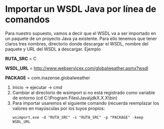 # Importar un WSDL Java por línea de comandos

Para nuestro supuesto, vamos a decir que el WSDL va a ser importado en un paquete de un proyecto Java ya existente.
Para ello tenemos que tener claros tres nombres, directorio donde descargar el WSDL, nombre del paquete y URL del WSDL a descargar. Ejemplo

__RUTA_SRC__ = C

__WSDL_URL__ = http://www.webservicex.com/globalweather.asmx?wsdl

__PACKAGE__ = com.inazense.globalweather

1. Inicio -> ejecutar -> cmd
2. Cambiar al directorio de wsimport si no está registrado como variable de entorno (cd C:\Program Files\Java\jdkX.X.X\bin)
3. Para importar usaremos el siguiente comando (recuerda reemplazar los valores en mayúsculas por los tuyos propios:
    <p><code>wsimport.exe -d "RUTA_SRC" -s "RUTA_SRC" -p "PACKAGE" -keep WSDL_URL</code></p>
